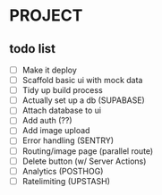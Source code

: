 # PROJECT

## todo list

- [ ] Make it deploy
- [ ] Scaffold basic ui with mock data
- [ ] Tidy up build process
- [ ] Actually set up a db (SUPABASE)
- [ ] Attach database to ui
- [ ] Add auth (??)
- [ ] Add image upload
- [ ] Error handling (SENTRY)
- [ ] Routing/image page (parallel route)
- [ ] Delete button (w/ Server Actions)
- [ ] Analytics (POSTHOG)
- [ ] Ratelimiting (UPSTASH)
